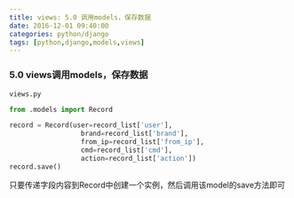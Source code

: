 ```yaml
---
title: views: 5.0 调用models，保存数据
date: 2016-12-01 09:40:00
categories: python/django
tags: [python,django,models,views]
---
```

### 5.0 views调用models，保存数据
`views.py`
``` python
from .models import Record

record = Record(user=record_list['user'],
                  brand=record_list['brand'],
                  from_ip=record_list['from_ip'],
                  cmd=record_list['cmd'],
                  action=record_list['action'])
record.save()
```
只要传递字段内容到Record中创建一个实例，然后调用该model的save方法即可
